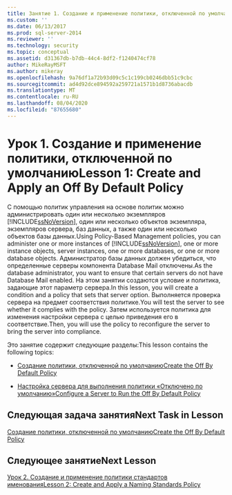 ```yaml
---
title: Занятие 1. Создание и применение политики, отключенной по умолчанию | Документация Майкрософт
ms.custom: ''
ms.date: 06/13/2017
ms.prod: sql-server-2014
ms.reviewer: ''
ms.technology: security
ms.topic: conceptual
ms.assetid: d31367db-b7db-44c4-8df2-f1240474cf78
author: MikeRayMSFT
ms.author: mikeray
ms.openlocfilehash: 9a76df1a72b93d09c5c1c199cb0246dbb51c9cbc
ms.sourcegitcommit: ad4d92dce894592a259721a1571b1d8736abacdb
ms.translationtype: MT
ms.contentlocale: ru-RU
ms.lasthandoff: 08/04/2020
ms.locfileid: "87655680"
---
```

# <a name="lesson-1-create-and-apply-an-off-by-default-policy"></a><span data-ttu-id="3f073-102">Урок 1. Создание и применение политики, отключенной по умолчанию</span><span class="sxs-lookup"><span data-stu-id="3f073-102">Lesson 1: Create and Apply an Off By Default Policy</span></span>
  <span data-ttu-id="3f073-103">С помощью политик управления на основе политик можно администрировать один или несколько экземпляров [!INCLUDE[ssNoVersion](../../includes/ssnoversion-md.md)], один или несколько объектов экземпляра, экземпляров сервера, баз данных, а также один или несколько объектов базы данных.</span><span class="sxs-lookup"><span data-stu-id="3f073-103">Using Policy-Based Management policies, you can administer one or more instances of [!INCLUDE[ssNoVersion](../../includes/ssnoversion-md.md)], one or more instance objects, server instances, one or more databases, or one or more database objects.</span></span> <span data-ttu-id="3f073-104">Администратор базы данных должен убедиться, что определенные серверы компонента Database Mail отключены.</span><span class="sxs-lookup"><span data-stu-id="3f073-104">As the database administrator, you want to ensure that certain servers do not have Database Mail enabled.</span></span> <span data-ttu-id="3f073-105">На этом занятии создаются условие и политика, задающие этот параметр сервера.</span><span class="sxs-lookup"><span data-stu-id="3f073-105">In this lesson, you will create a condition and a policy that sets that server option.</span></span> <span data-ttu-id="3f073-106">Выполняется проверка сервера на предмет соответствия политике.</span><span class="sxs-lookup"><span data-stu-id="3f073-106">You will test the server to see whether it complies with the policy.</span></span> <span data-ttu-id="3f073-107">Затем используется политика для изменения настройки сервера с целью приведения его в соответствие.</span><span class="sxs-lookup"><span data-stu-id="3f073-107">Then, you will use the policy to reconfigure the server to bring the server into compliance.</span></span>  
  
 <span data-ttu-id="3f073-108">Это занятие содержит следующие разделы:</span><span class="sxs-lookup"><span data-stu-id="3f073-108">This lesson contains the following topics:</span></span>  
  
-   [<span data-ttu-id="3f073-109">Создание политики, отключенной по умолчанию</span><span class="sxs-lookup"><span data-stu-id="3f073-109">Create the Off By Default Policy</span></span>](lesson-1-1-create-the-off-by-default-policy.md)  
  
-   [<span data-ttu-id="3f073-110">Настройка сервера для выполнения политики «Отключено по умолчанию»</span><span class="sxs-lookup"><span data-stu-id="3f073-110">Configure a Server to Run the Off By Default Policy</span></span>](lesson-1-2-configure-a-server-to-run-the-off-by-default-policy.md)  
  
## <a name="next-task-in-lesson"></a><span data-ttu-id="3f073-111">Следующая задача занятия</span><span class="sxs-lookup"><span data-stu-id="3f073-111">Next Task in Lesson</span></span>  
 [<span data-ttu-id="3f073-112">Создание политики, отключенной по умолчанию</span><span class="sxs-lookup"><span data-stu-id="3f073-112">Create the Off By Default Policy</span></span>](lesson-1-1-create-the-off-by-default-policy.md)  
  
## <a name="next-lesson"></a><span data-ttu-id="3f073-113">Следующее занятие</span><span class="sxs-lookup"><span data-stu-id="3f073-113">Next Lesson</span></span>  
 [<span data-ttu-id="3f073-114">Урок 2. Создание и применение политики стандартов именования</span><span class="sxs-lookup"><span data-stu-id="3f073-114">Lesson 2: Create and Apply a Naming Standards Policy</span></span>](lesson-2-create-and-apply-a-naming-standards-policy.md)  
  
  
